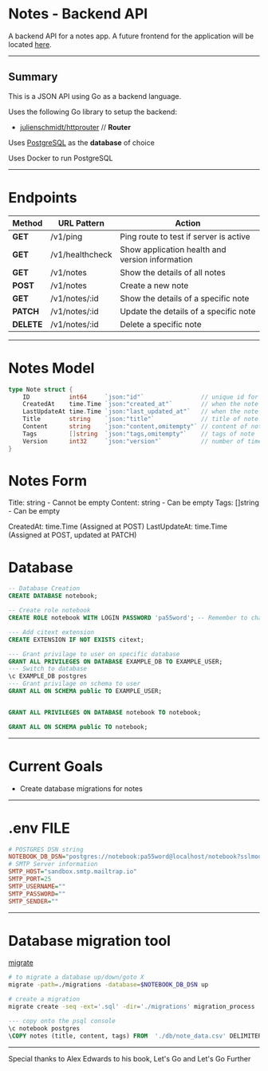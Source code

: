 # Notes - Backend API

A backend API for a notes app. A future frontend for the application will be located [here](https://github.com/KevuTheDev/notes-frontend).

---
## Summary
This is a JSON API using Go as a backend language. 

Uses the following Go library to setup the backend:
- [julienschmidt/httprouter](https://github.com/julienschmidt/httprouter) // **Router**


Uses [PostgreSQL](https://www.postgresql.org/) as the **database** of choice

Uses Docker to run PostgreSQL

---
# Endpoints

| Method | URL Pattern | Action |
| -- | -- | -- |
| **GET** | /v1/ping | Ping route to test if server is active | 
| **GET** | /v1/healthcheck | Show application health and version information | 
| **GET** | /v1/notes | Show the details of all notes | 
| **POST** | /v1/notes | Create a new note |
| **GET** | /v1/notes/:id | Show the details of a specific note | 
| **PATCH** | /v1/notes/:id | Update the details of a specific note | 
| **DELETE** | /v1/notes/:id | Delete a specific note | 

---
# Notes Model
```GO
type Note struct {
	ID           int64     `json:"id"`                // unique id for the note
	CreatedAt    time.Time `json:"created_at"`        // when the note was created
	LastUpdateAt time.Time `json:"last_updated_at"`   // when the note was last updated
	Title        string    `json:"title"`             // title of note
	Content      string    `json:"content,omitempty"` // content of note
	Tags         []string  `json:"tags,omitempty"`    // tags of note
	Version      int32     `json:"version"`           // number of times the note was updated
}
```

# Notes Form
Title:   string   - Cannot be empty
Content: string   - Can be empty
Tags:    []string - Can be empty

CreatedAt:    time.Time (Assigned at POST)
LastUpdateAt: time.Time (Assigned at POST, updated at PATCH)

# Database
```SQL
-- Database Creation
CREATE DATABASE notebook;

-- Create role notebook 
CREATE ROLE notebook WITH LOGIN PASSWORD 'pa55word'; -- Remember to change this unsecure password 

--- Add citext extension
CREATE EXTENSION IF NOT EXISTS citext;

--- Grant privilage to user on specific database
GRANT ALL PRIVILEGES ON DATABASE EXAMPLE_DB TO EXAMPLE_USER;
--- Switch to database
\c EXAMPLE_DB postgres
--- Grant privilage on schema to user
GRANT ALL ON SCHEMA public TO EXAMPLE_USER;


GRANT ALL PRIVILEGES ON DATABASE notebook TO notebook;

GRANT ALL ON SCHEMA public TO notebook;

```

---
# Current Goals
- Create database migrations for notes



---
# .env FILE
```ini
# POSTGRES DSN string
NOTEBOOK_DB_DSN="postgres://notebook:pa55word@localhost/notebook?sslmode=disable"
# SMTP Server information
SMTP_HOST="sandbox.smtp.mailtrap.io"
SMTP_PORT=25
SMTP_USERNAME=""
SMTP_PASSWORD=""
SMTP_SENDER=""
```

---
# Database migration tool
[migrate](https://github.com/golang-migrate/migrate)

```bash
# to migrate a database up/down/goto X
migrate -path=./migrations -database=$NOTEBOOK_DB_DSN up

# create a migration
migrate create -seq -ext='.sql' -dir='./migrations' migration_process


```

```sql
--- copy onto the psql console
\c notebook postgres
\COPY notes (title, content, tags) FROM  './db/note_data.csv' DELIMITER '|';
```

---
Special thanks to Alex Edwards to his book, Let's Go and Let's Go Further
